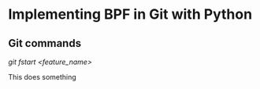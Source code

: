 # Implementing BPF in Git with Python

## Git commands

*git fstart \<feature_name\>*

   This does something